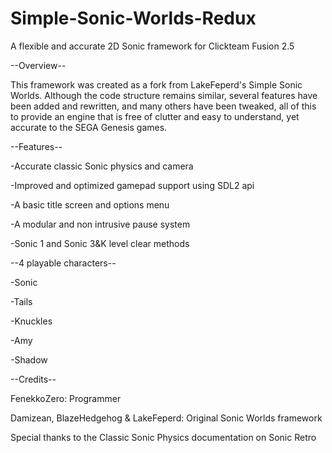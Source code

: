# Simple-Sonic-Worlds-Redux
A flexible and accurate 2D Sonic framework for Clickteam Fusion 2.5

--Overview--

This framework was created as a fork from LakeFeperd's Simple Sonic Worlds. Although the code structure remains similar, several features have been added and rewritten, and many others have been tweaked, all of this to provide an engine that is free of clutter and easy to understand, yet accurate to the SEGA Genesis games.


--Features--

-Accurate classic Sonic physics and camera

-Improved and optimized gamepad support using SDL2 api

-A basic title screen and options menu

-A modular and non intrusive pause system

-Sonic 1 and Sonic 3&K level clear methods




--4 playable characters--


  -Sonic

  -Tails

  -Knuckles

  -Amy

  -Shadow




  --Credits--

FenekkoZero: Programmer

Damizean, BlazeHedgehog & LakeFeperd: Original Sonic Worlds framework

Special thanks to the Classic Sonic Physics documentation on Sonic Retro
